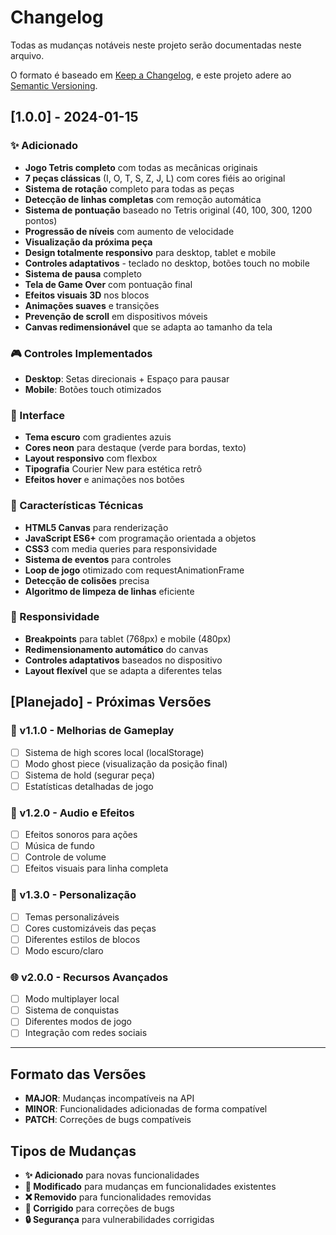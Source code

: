 # Changelog

Todas as mudanças notáveis neste projeto serão documentadas neste arquivo.

O formato é baseado em [Keep a Changelog](https://keepachangelog.com/pt-BR/1.0.0/),
e este projeto adere ao [Semantic Versioning](https://semver.org/lang/pt-BR/).

## [1.0.0] - 2024-01-15

### ✨ Adicionado
- **Jogo Tetris completo** com todas as mecânicas originais
- **7 peças clássicas** (I, O, T, S, Z, J, L) com cores fiéis ao original
- **Sistema de rotação** completo para todas as peças
- **Detecção de linhas completas** com remoção automática
- **Sistema de pontuação** baseado no Tetris original (40, 100, 300, 1200 pontos)
- **Progressão de níveis** com aumento de velocidade
- **Visualização da próxima peça**
- **Design totalmente responsivo** para desktop, tablet e mobile
- **Controles adaptativos** - teclado no desktop, botões touch no mobile
- **Sistema de pausa** completo
- **Tela de Game Over** com pontuação final
- **Efeitos visuais 3D** nos blocos
- **Animações suaves** e transições
- **Prevenção de scroll** em dispositivos móveis
- **Canvas redimensionável** que se adapta ao tamanho da tela

### 🎮 Controles Implementados
- **Desktop**: Setas direcionais + Espaço para pausar
- **Mobile**: Botões touch otimizados

### 🎨 Interface
- **Tema escuro** com gradientes azuis
- **Cores neon** para destaque (verde para bordas, texto)
- **Layout responsivo** com flexbox
- **Tipografia** Courier New para estética retrô
- **Efeitos hover** e animações nos botões

### 🔧 Características Técnicas
- **HTML5 Canvas** para renderização
- **JavaScript ES6+** com programação orientada a objetos
- **CSS3** com media queries para responsividade
- **Sistema de eventos** para controles
- **Loop de jogo** otimizado com requestAnimationFrame
- **Detecção de colisões** precisa
- **Algoritmo de limpeza de linhas** eficiente

### 📱 Responsividade
- **Breakpoints** para tablet (768px) e mobile (480px)
- **Redimensionamento automático** do canvas
- **Controles adaptativos** baseados no dispositivo
- **Layout flexível** que se adapta a diferentes telas

## [Planejado] - Próximas Versões

### 🚀 v1.1.0 - Melhorias de Gameplay
- [ ] Sistema de high scores local (localStorage)
- [ ] Modo ghost piece (visualização da posição final)
- [ ] Sistema de hold (segurar peça)
- [ ] Estatísticas detalhadas de jogo

### 🎵 v1.2.0 - Audio e Efeitos
- [ ] Efeitos sonoros para ações
- [ ] Música de fundo
- [ ] Controle de volume
- [ ] Efeitos visuais para linha completa

### 🎨 v1.3.0 - Personalização
- [ ] Temas personalizáveis
- [ ] Cores customizáveis das peças
- [ ] Diferentes estilos de blocos
- [ ] Modo escuro/claro

### 🌐 v2.0.0 - Recursos Avançados
- [ ] Modo multiplayer local
- [ ] Sistema de conquistas
- [ ] Diferentes modos de jogo
- [ ] Integração com redes sociais

---

## Formato das Versões

- **MAJOR**: Mudanças incompatíveis na API
- **MINOR**: Funcionalidades adicionadas de forma compatível
- **PATCH**: Correções de bugs compatíveis

## Tipos de Mudanças

- **✨ Adicionado** para novas funcionalidades
- **🔄 Modificado** para mudanças em funcionalidades existentes
- **❌ Removido** para funcionalidades removidas
- **🐛 Corrigido** para correções de bugs
- **🔒 Segurança** para vulnerabilidades corrigidas